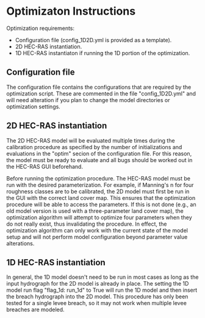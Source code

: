 # Optimizaton Instructions

Optimization requirements:
- Configuration file (config_1D2D.yml is provided as a template).
- 2D HEC-RAS instantiation.
- 1D HEC-RAS instantiaton if running the 1D portion of the optimization.

## Configuration file

The configuration file contains the configurations that are required by the optimization script. These are commented in the file "config_1D2D.yml" and will need alteration if you plan to change the model directories or optimization settings.

## 2D HEC-RAS instantiation

The 2D HEC-RAS model will be evaluated multiple times during the calibration procedure as specified by the number of initializations and evaluations in the "optim" secion of the configuration file. For this reason, the model must be ready to evaluate and all bugs should be worked out in the HEC-RAS GUI beforehand. 

Before running the optimization procedure. The HEC-RAS model must be run with the desired parameterization. For example, if Manning's n for four roughness classes are to be calibrated, the 2D model must first be run in the GUI with the correct land cover map. This ensures that the optimization procedure will be able to access the parameters. If this is not done (e.g., an old model version is used with a three-parameter land cover map), the optimization algorithm will attempt to optimize four parameters when they do not really exist, thus invalidating the procedure. In effect, the optimization algorithm can only work with the current state of the model setup and will not perform model configuration beyond parameter value alterations.

## 1D HEC-RAS instantiation

In general, the 1D model doesn't need to be run in most cases as long as the input hydrograph for the 2D model is already in place. The setting the 1D model run flag "flag_1d: run_1d" to True will run the 1D model and then insert the breach hydrograph into the 2D model. This procedure has only been tested for a single levee breach, so it may not work when multiple levee breaches are modeled.

